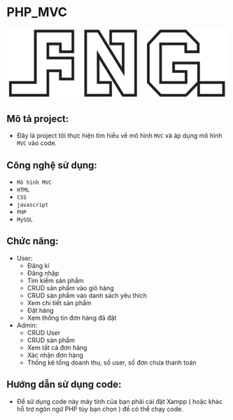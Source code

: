 # PHP_MVC

<img src="https://github.com/lequocthinh-Genesis/FNG-demo-1/blob/master/assets/img/FNG-logo.png?raw=true">

## Mô tả project:

- Đây là project tôi thực hiện tìm hiểu về mô hình `MVC` và áp dụng mô hình `MVC` vào code. 

## Công nghệ sử dụng:

- `Mô hình MVC`
- `HTML`
- `CSS`
- `javascript`
- `PHP`
- `MySQL`

## Chức năng:

- User:
  - Đăng kí
  - Đăng nhập
  - Tìm kiếm sản phẩm
  - CRUD sản phẩm vào giỏ hàng
  - CRUD sản phẩm vào danh sách yêu thích
  - Xem chi tiết sản phẩm
  - Đặt hàng
  - Xem thông tin đơn hàng đã đặt
- Admin:
  - CRUD User
  - CRUD sản phẩm
  - Xem tất cả đơn hàng
  - Xác nhận đơn hàng
  - Thống kê tổng doanh thu, số user, số đơn chưa thanh toán

## Hướng dẫn sử dụng code:

- Để sử dụng code này máy tính của bạn phải cài đặt Xampp ( hoặc khác hỗ trợ ngôn ngữ PHP tùy bạn chọn ) để có thể chạy code.
